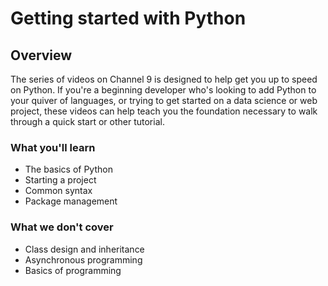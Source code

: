 # Getting started with Python

## Overview

The series of videos on Channel 9 is designed to help get you up to speed on Python. If you're a beginning developer who's looking to add Python to your quiver of languages, or trying to get started on a data science or web project, these videos can help teach you the foundation necessary to walk through a quick start or other tutorial.

### What you'll learn

- The basics of Python
- Starting a project
- Common syntax
- Package management

### What we don't cover

- Class design and inheritance
- Asynchronous programming
- Basics of programming
